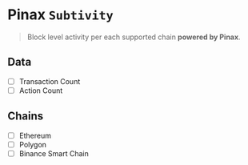 # Pinax `Subtivity`

> Block level activity per each supported chain **powered by Pinax**.

## Data

- [ ] Transaction Count
- [ ] Action Count

## Chains

- [ ] Ethereum
- [ ] Polygon
- [ ] Binance Smart Chain
